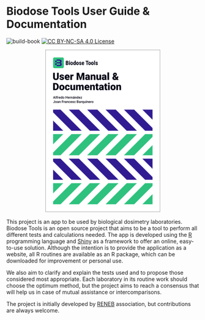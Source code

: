 # Biodose Tools User Guide & Documentation

![build-book](https://github.com/biodosetools-team/documentation/workflows/build-book/badge.svg)
[![CC BY-NC-SA 4.0 License](https://img.shields.io/badge/license-CC_BY--NC--SA_4.0-lightgrey.svg)](https://creativecommons.org/licenses/by-nc-sa/4.0/)

<p align="center">
  <img src="images/cover.png" alt="cover" width="300"/>
</p>


This project is an app to be used by biological dosimetry laboratories. Biodose Tools is an open source project that aims to be a tool to perform all different tests and calculations needed. The app is developed using the [R](https://www.r-project.org/about.html) programming language and [Shiny](https://shiny.rstudio.com) as a framework to offer an online, easy-to-use solution. Although the intention is to provide the application as a website, all R routines are available as an R package, which can be downloaded for improvement or personal use.

We also aim to clarify and explain the tests used and to propose those considered most appropriate. Each laboratory in its routine work should choose the optimum method, but the project aims to reach a consensus that will help us in case of mutual assistance or intercomparisons.

The project is initially developed by [RENEB](http://www.reneb.net) association, but contributions are always welcome.
